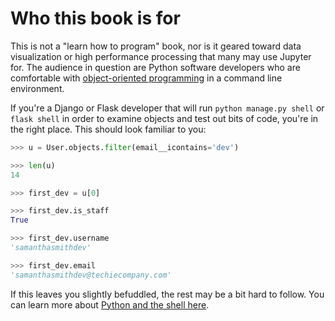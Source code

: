 # Who this book is for

This is not a "learn how to program" book, nor is it geared toward data visualization or high performance processing that many may use Jupyter for. The audience in question are Python software developers who are comfortable with [object-oriented programming](https://en.wikipedia.org/wiki/Object-oriented_programming) in a command line environment.

If you're a Django or Flask developer that will run `python manage.py shell` or `flask shell` in order to examine objects and test out bits of code, you're in the right place. This should look familiar to you:

```python
>>> u = User.objects.filter(email__icontains='dev')

>>> len(u)
14

>>> first_dev = u[0]

>>> first_dev.is_staff
True

>>> first_dev.username
'samanthasmithdev'

>>> first_dev.email
'samanthasmithdev@techiecompany.com'
```


If this leaves you slightly befuddled, the rest may be a bit hard to follow. You can learn more about [Python and the shell here](https://www.python.org/about/gettingstarted/).
